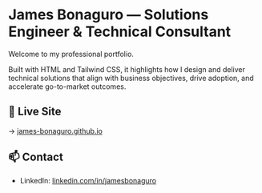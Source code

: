 # James Bonaguro — Solutions Engineer & Technical Consultant

Welcome to my professional portfolio.

Built with HTML and Tailwind CSS, it highlights how I design and deliver technical solutions that align with business objectives, drive adoption, and accelerate go-to-market outcomes.

## 🚀 Live Site

→ [james-bonaguro.github.io](https://james-bonaguro.github.io/)

## 📫 Contact

- LinkedIn: [linkedin.com/in/jamesbonaguro](https://www.linkedin.com/in/jamesbonaguro/)

